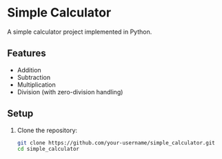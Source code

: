 # Simple Calculator

A simple calculator project implemented in Python.

## Features
- Addition
- Subtraction
- Multiplication
- Division (with zero-division handling)

## Setup
1. Clone the repository:
   ```bash
   git clone https://github.com/your-username/simple_calculator.git
   cd simple_calculator
